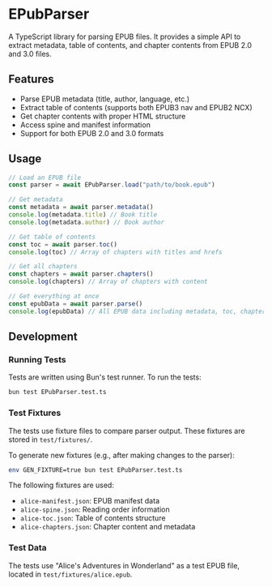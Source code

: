 # EPubParser

A TypeScript library for parsing EPUB files. It provides a simple API to extract metadata, table of contents, and chapter contents from EPUB 2.0 and 3.0 files.

## Features

- Parse EPUB metadata (title, author, language, etc.)
- Extract table of contents (supports both EPUB3 nav and EPUB2 NCX)
- Get chapter contents with proper HTML structure
- Access spine and manifest information
- Support for both EPUB 2.0 and 3.0 formats

## Usage

```typescript
// Load an EPUB file
const parser = await EPubParser.load("path/to/book.epub")

// Get metadata
const metadata = await parser.metadata()
console.log(metadata.title) // Book title
console.log(metadata.author) // Book author

// Get table of contents
const toc = await parser.toc()
console.log(toc) // Array of chapters with titles and hrefs

// Get all chapters
const chapters = await parser.chapters()
console.log(chapters) // Array of chapters with content

// Get everything at once
const epubData = await parser.parse()
console.log(epubData) // All EPUB data including metadata, toc, chapters
```

## Development

### Running Tests

Tests are written using Bun's test runner. To run the tests:

```bash
bun test EPubParser.test.ts
```

### Test Fixtures

The tests use fixture files to compare parser output. These fixtures are stored in `test/fixtures/`.

To generate new fixtures (e.g., after making changes to the parser):

```bash
env GEN_FIXTURE=true bun test EPubParser.test.ts
```

The following fixtures are used:

- `alice-manifest.json`: EPUB manifest data
- `alice-spine.json`: Reading order information
- `alice-toc.json`: Table of contents structure
- `alice-chapters.json`: Chapter content and metadata

### Test Data

The tests use "Alice's Adventures in Wonderland" as a test EPUB file, located in `test/fixtures/alice.epub`.

